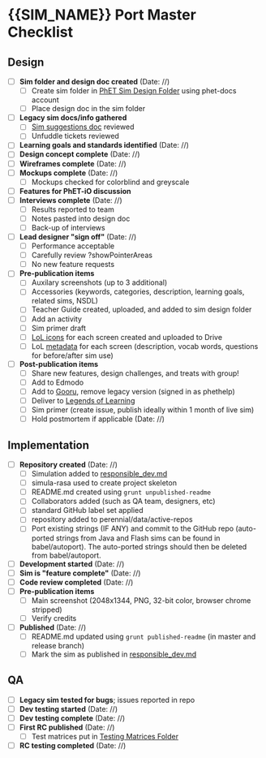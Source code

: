 # {{SIM_NAME}} Port Master Checklist

## Design
- [ ] **Sim folder and design doc created** (Date: //) 
  - [ ] Create sim folder in [PhET Sim Design Folder](https://drive.google.com/drive/folders/0B6CMwxdP0NGYUUhvZnlCUDF0bGc) using phet-docs account
  - [ ] Place design doc in the sim folder
- [ ] **Legacy sim docs/info gathered**
  - [ ] [Sim suggestions doc](https://phet.unfuddle.com/a#/projects/9404/notebooks/3863/pages/105821) reviewed
  - [ ] Unfuddle tickets reviewed
- [ ] **Learning goals and standards identified** (Date: //)
- [ ] **Design concept complete**  (Date: //)
- [ ] **Wireframes complete** (Date: //) 
- [ ] **Mockups complete** (Date: //) 
  - [ ] Mockups checked for colorblind and greyscale
- [ ] **Features for PhET-iO discussion** 
- [ ] **Interviews complete** (Date: //) 
  - [ ] Results reported to team
  - [ ] Notes pasted into design doc
  - [ ] Back-up of interviews
- [ ] **Lead designer "sign off"** (Date: //) 
  - [ ] Performance acceptable
  - [ ] Carefully review ?showPointerAreas
  - [ ] No new feature requests
- [ ] **Pre-publication items** 
  - [ ] Auxilary screenshots (up to 3 additional)
  - [ ] Accessories (keywords, categories, description, learning goals, related sims, NSDL)
  - [ ] Teacher Guide created, uploaded, and added to sim design folder
  - [ ] Add an activity
  - [ ] Sim primer draft
  - [ ] [LoL icons](https://docs.google.com/document/d/1GmLNE31gs8hQYGze3xwmN9k7B6gu7lQ7wJe2phqdH9Y/edit) for each screen created and uploaded to Drive
  - [ ] LoL [metadata](https://docs.google.com/spreadsheets/d/1umIAmhn89WN1nzcHKhYJcv-n3Oj6ps1wITc-CjWYytE/edit#gid=562591429) for each screen (description, vocab words, questions for before/after sim use)
- [ ] **Post-publication items** 
  - [ ] Share new features, design challenges, and treats with group!
  - [ ] Add to Edmodo
  - [ ] Add to [Gooru](http://gooru.org/PhET/content/resources), remove legacy version (signed in as phethelp)
  - [ ] Deliver to [Legends of Learning](https://docs.google.com/spreadsheets/d/1umIAmhn89WN1nzcHKhYJcv-n3Oj6ps1wITc-CjWYytE/edit#gid=0)
  - [ ] Sim primer (create issue, publish ideally within 1 month of live sim)
  - [ ] Hold postmortem if applicable (Date: //) 

## Implementation
- [ ] **Repository created** (Date: //)
  - [ ] Simulation added to [responsible_dev.md](https://github.com/phetsims/phet-info/blob/master/sim-info/responsible_dev.md)
  - [ ] simula-rasa used to create project skeleton
  - [ ] README.md created using `grunt unpublished-readme`
  - [ ] Collaborators added (such as QA team, designers, etc)
  - [ ] standard GitHub label set applied
  - [ ] repository added to perennial/data/active-repos
  - [ ] Port existing strings (IF ANY) and commit to the GitHub repo (auto-ported strings from Java and Flash sims can
  be found in babel/autoport). The auto-ported strings should then be deleted from babel/autoport.
- [ ] **Development started** (Date: //)
- [ ] **Sim is "feature complete"** (Date: //) 
- [ ] **Code review completed** (Date: //) 
- [ ] **Pre-publication items** 
  - [ ] Main screenshot (2048x1344, PNG, 32-bit color, browser chrome stripped)
  - [ ] Verify credits
- [ ] **Published** (Date: //) 
  - [ ] README.md updated using `grunt published-readme` (in master and release branch)
  - [ ] Mark the sim as published in [responsible_dev.md](https://github.com/phetsims/phet-info/blob/master/sim-info/responsible_dev.md)

## QA
- [ ] **Legacy sim tested for bugs**; issues reported in repo
- [ ] **Dev testing started** (Date: //) 
- [ ] **Dev testing complete** (Date: //) 
- [ ] **First RC published** (Date: //)
  - [ ] Test matrices put in [Testing Matrices Folder](https://drive.google.com/drive/folders/0B6CMwxdP0NGYbW9fTGNCODdYVjQ)
- [ ] **RC testing completed** (Date: //)

